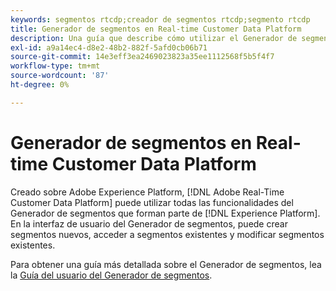 ```yaml
---
keywords: segmentos rtcdp;creador de segmentos rtcdp;segmento rtcdp
title: Generador de segmentos en Real-time Customer Data Platform
description: Una guía que describe cómo utilizar el Generador de segmentos.
exl-id: a9a14ec4-d8e2-48b2-882f-5afd0cb06b71
source-git-commit: 14e3eff3ea2469023823a35ee1112568f5b5f4f7
workflow-type: tm+mt
source-wordcount: '87'
ht-degree: 0%

---
```


# Generador de segmentos en Real-time Customer Data Platform

Creado sobre Adobe Experience Platform, [!DNL Adobe Real-Time Customer Data Platform] puede utilizar todas las funcionalidades del Generador de segmentos que forman parte de [!DNL Experience Platform]. En la interfaz de usuario del Generador de segmentos, puede crear segmentos nuevos, acceder a segmentos existentes y modificar segmentos existentes.

Para obtener una guía más detallada sobre el Generador de segmentos, lea la [Guía del usuario del Generador de segmentos](../../segmentation/ui/segment-builder.md).
